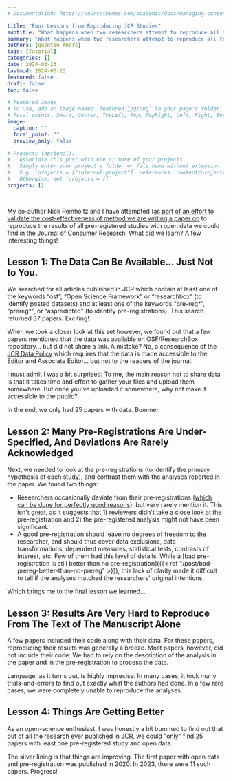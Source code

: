 ```yaml
---
# Documentation: https://sourcethemes.com/academic/docs/managing-content/

title: "Four Lessons from Reproducing JCR Studies"
subtitle: "What happens when two researchers attempt to reproduce all the pre-registered studies with open data published in JCR?"
summary: "What happens when two researchers attempt to reproduce all the pre-registered studies with open data published in JCR?"
authors: [Quentin André]
tags: [Tutorial]
categories: []
date: 2024-03-23
lastmod: 2024-03-23
featured: false
draft: false
toc: false

# Featured image
# To use, add an image named `featured.jpg/png` to your page's folder.
# Focal points: Smart, Center, TopLeft, Top, TopRight, Left, Right, BottomLeft, Bottom, BottomRight.
image:
  caption: ""
  focal_point: ""
  preview_only: false

# Projects (optional).
#   Associate this post with one or more of your projects.
#   Simply enter your project's folder or file name without extension.
#   E.g. `projects = ["internal-project"]` references `content/project/deep-learning/index.md`.
#   Otherwise, set `projects = []`.
projects: []

---
```


My co-author Nick Reinholtz and I have attempted ([as part of an effort to validate the cost-effectiveness of method we are writing a paper on](https://papers.ssrn.com/sol3/papers.cfm?abstract_id=4561485) to reproduce the results of all pre-registered studies with open data we could find in the Journal of Consumer Research. What did we learn? A few interesting things!

## Lesson 1: The Data Can Be Available... Just Not to You. 
We searched for all articles published in JCR which contain at least one of the keywords “osf”, “Open Science Framework” or “researchbox” (to identify posted datasets) and at least one of the keywords “pre-reg*”, “prereg*”, or “aspredicted” (to identify pre-registrations). This search returned 37 papers: Exciting!

When we took a closer look at this set however, we found out that a few papers mentioned that the data was available on OSF/ResearchBox repository... but did not share a link. A mistake? No, a consequence of the [JCR Data Policy](https://consumerresearcher.com/jcrs-data-policy-in-practice) which requires that the data is made accessible to the Editor and Associate Editor... but not to the readers of the journal.

I must admit I was a bit surprised: To me, the main reason not to share data is that it takes time and effort to gather your files and upload them somewhere. But once you've uploaded it somewhere, why not make it accessible to the public?

In the end, we only had 25 papers with data. Bummer.

## Lesson 2: Many Pre-Registrations Are Under-Specified, And Deviations Are Rarely Acknowledged

Next, we needed to look at the pre-registrations (to identify the primary hypothesis of each study), and contrast them with the analyses reported in the paper. We found two things:

* Researchers occasionally deviate from their pre-registrations ([which can be done for perfectly good reasons](https://osf.io/preprints/psyarxiv/ha29k)), but very rarely mention it. This isn't great, as it suggests that 1) reviewers didn't take a close look at the pre-registration and 2) the pre-registered analysis might not have been significant.
* A good pre-registration should leave no degrees of freedom to the researcher, and should thus cover data exclusions, data transformations, dependent measures, statistical tests, contrasts of interest, etc. Few of them had this level of details. While a [bad pre-registration is still  better than no pre-registration]({{< ref "/post/bad-prereg-better-than-no-prereg" >}}), this lack of clarity made it difficult to tell if the analyses matched the researchers' original intentions.

Which brings me to the final lesson we learned...

## Lesson 3: Results Are Very Hard to Reproduce From The Text of The Manuscript Alone

A few papers included their code along with their data. For these papers, reproducing their results was generally a breeze. Most papers, however, did not include their code: We had to rely on the description of the analysis in the paper and in the pre-registration to process the data.

Language, as it turns out, is highly imprecise: In many cases, it took many trials-and-errors to find out exactly what the authors had done. In a few rare cases, we were completely unable to reproduce the analyses.

## Lesson 4: Things Are Getting Better

As an open-science enthusiast, I was honestly a bit bummed to find out that out of all the research ever published in JCR, we could "only" find 25 papers with least one pre-registered study and open data. 

The silver lining is that things are improving. The first paper with open data and pre-registration was published in 2020. In 2023, there were 11 such papers. Progress!
